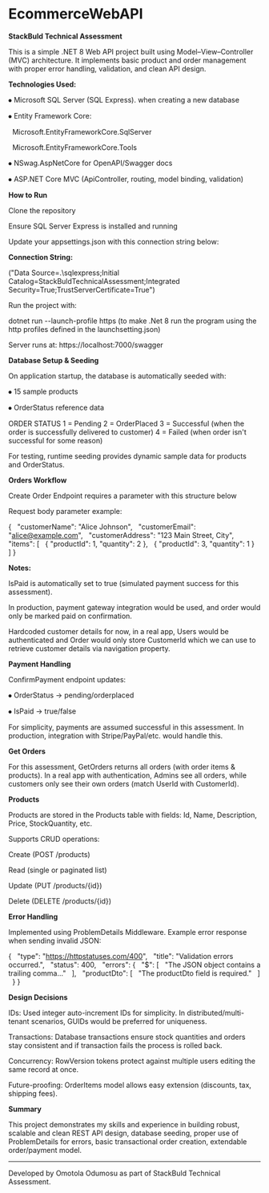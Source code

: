 # EcommerceWebAPI
**StackBuld Technical Assessment**

This is a simple .NET 8 Web API project built using Model–View–Controller (MVC) architecture.
It implements basic product and order management with proper error handling, validation, and clean API design.

**Technologies Used:**

⦁	Microsoft SQL Server (SQL Express). when creating a new database

⦁	Entity Framework Core:

 	Microsoft.EntityFrameworkCore.SqlServer

 	Microsoft.EntityFrameworkCore.Tools

⦁	NSwag.AspNetCore for OpenAPI/Swagger docs

⦁	ASP.NET Core MVC (ApiController, routing, model binding, validation)

**How to Run**

Clone the repository

Ensure SQL Server Express is installed and running

Update your appsettings.json with this connection string below:

**Connection String:**

 ("Data Source=.\\sqlexpress;Initial Catalog=StackBuldTechnicalAssessment;Integrated Security=True;TrustServerCertificate=True")

Run the project with:

dotnet run --launch-profile https (to make .Net 8 run the program using the http profiles defined in the launchsetting.json)


Server runs at:
https://localhost:7000/swagger

**Database Setup & Seeding**

On application startup, the database is automatically seeded with:

⦁	15 sample products

⦁	OrderStatus reference data 

ORDER STATUS
1 = Pending
2 = OrderPlaced
3 = Successful (when the order is successfully delivered to customer)
4 = Failed (when order isn't successful for some reason)


For testing, runtime seeding provides dynamic sample data for products and OrderStatus.

**Orders Workflow**

Create Order Endpoint requires a parameter with this structure below

Request body parameter example:

{
  "customerName": "Alice Johnson",
  "customerEmail": "alice@example.com",
  "customerAddress": "123 Main Street, City",
  "items": [
    { "productId": 1, "quantity": 2 },
    { "productId": 3, "quantity": 1 }
  ]
}


**Notes:**

IsPaid is automatically set to true (simulated payment success for this assessment).

In production, payment gateway integration would be used, and order would only be marked paid on confirmation.

Hardcoded customer details for now, in a real app, Users would be authenticated and Order would only store CustomerId which we can use to retrieve customer details via navigation property.

**Payment Handling**

ConfirmPayment endpoint updates:

⦁ OrderStatus → pending/orderplaced

⦁ IsPaid → true/false

For simplicity, payments are assumed successful in this assessment. In production, integration with Stripe/PayPal/etc. would handle this.

**Get Orders**

For this assessment, GetOrders returns all orders (with order items & products). In a real app with authentication, Admins see all orders, while customers only see their own orders (match UserId with CustomerId).

**Products**

Products are stored in the Products table with fields: Id, Name, Description, Price, StockQuantity, etc.

Supports CRUD operations:

Create (POST /products)

Read (single or paginated list)

Update (PUT /products/{id})

Delete (DELETE /products/{id})

**Error Handling**

Implemented using ProblemDetails Middleware. Example error response when sending invalid JSON:

{
  "type": "https://httpstatuses.com/400",
  "title": "Validation errors occurred.",
  "status": 400,
  "errors": {
    "$": [
      "The JSON object contains a trailing comma..."
    ],
    "productDto": [
      "The productDto field is required."
    ]
  }
}

**Design Decisions**

IDs: Used integer auto-increment IDs for simplicity. In distributed/multi-tenant scenarios, GUIDs would be preferred for uniqueness.

Transactions: Database transactions ensure stock quantities and orders stay consistent and if transaction fails the process is rolled back.

Concurrency: RowVersion tokens protect against multiple users editing the same record at once.

Future-proofing: OrderItems model allows easy extension (discounts, tax, shipping fees).

**Summary**

This project demonstrates my skills and experience in building robust, scalable and clean REST API design, database seeding, proper use of ProblemDetails for errors, basic transactional order creation, extendable order/payment model.

---
Developed by Omotola Odumosu as part of StackBuld Technical Assessment.
